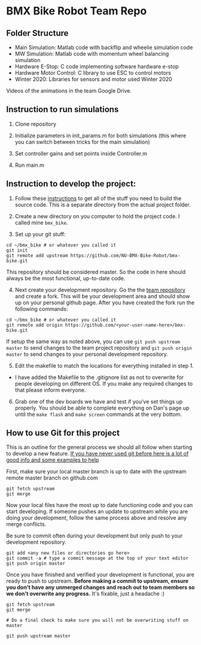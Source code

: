 # BMX Bike Robot Team Repo


## Folder Structure

-  Main Simulation: Matlab code with backflip and wheelie simulation code 
-  MW Simulation: Matlab code with momentum wheel balancing simulation
-  Hardware E-Stop: C code implementing software hardware e-stop
-  Hardware Motor Control: C library to use ESC to control motors
-  Winter 2020: Libraries for sensors and motor used Winter 2020 

Videos of the animations in the team Google Drive. 

## Instruction to run simulations

1. Clone repository 

2. Initialize parameters in init_params.m for both simulations (this where you can switch between tricks for the main simulation)

3. Set controller gains and set points inside Controller.m

4. Run main.m 


## Instruction to develop the project:

1. Follow these [instructions](https://github.com/dlynch7/Tiva_Make#tiva_make) to get all of the stuff you need to build the source code. This is a separate directory from the actual project folder.

2. Create a new directory on you computer to hold the project code. I called mine `bmx_bike`.

3. Set up your git stuff:

  ```
  cd ~/bmx_bike # or whatever you called it
  git init
  git remote add upstream https://github.com/NU-BMX-Bike-Robot/bmx-bike.git  
  ```

  This repository should be considered master. So the code in here should always be the most functional, up-to-date code.

4. Next create your development repository. Go the the [team repository](https://github.com/NU-BMX-Bike-Robot/bmx-bike.git) and create a fork. This will be your development area and should show up on your personal github page. After you have created the fork run the following commands:

  ```
  cd ~/bmx_bike # or whatever you called it
  git remote add origin https://github.com/<your-user-name-here>/bmx-bike.git
  ```

  If setup the same way as noted above, you can use `git push upstream master` to send changes to the team project repository and `git push origin master` to send changes to your personal development repository.

5. Edit the makefile to match the locations for everything installed in step 1.

 - I have added the Makefile to the .gitignore list as not to overwrite for people developing on different OS. If you make any required changes to that please inform everyone.


6. Grab one of the dev boards we have and test if you've set things up properly. You should be able to complete everything on Dan's page up until the `make flash` and `make screen` commands at the very bottom.



## How to use Git for this project

This is an outline for the general process we should all follow when starting to develop a new feature. [If you have never used git before here is a lot of good info and some examples to help](http://robotics.mech.northwestern.edu/~elwin/git_intro.html)

First, make sure your local master branch is up to date with the upstream remote master branch on github.com
```
git fetch upstream
git merge
```

Now your local files have the most up to date functioning code and you can start developing. If someone pushes an update to upstream while you are doing your development, follow the same process above and resolve any merge conflicts.

Be sure to commit often during your development but only push to your development repository.
```
git add <any new files or directories go here>
git commit -a # type a commit message at the top of your text editor
git push origin master
```

Once you have finished and verified your development is functional, you are ready to push to upstream. **Before making a commit to upstream, ensure you don't have any unmerged changes and reach out to team members so we don't overwrite any progress.** It's fixable, just a headache :)

```
git fetch upstream
git merge

# Do a final check to make sure you will not be overwriting stuff on master

git push upstream master
```
